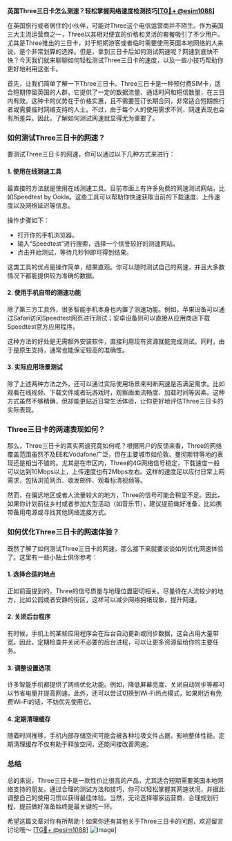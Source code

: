 **英国Three三日卡怎么测速？轻松掌握网络速度检测技巧[[TG💪+ @esim1088](https://t.me/s/esim1088)]**

在英国旅行或者居住的小伙伴，可能对Three这个电信运营商并不陌生。作为英国三大主流运营商之一，Three以其相对便宜的价格和灵活的套餐吸引了不少用户。尤其是Three推出的三日卡，对于短期游客或者临时需要使用英国本地网络的人来说，是个非常划算的选择。但是，拿到三日卡后如何测试网速呢？网速到底快不快？今天我们就来聊聊如何轻松测试Three三日卡的速度，以及一些小技巧帮助你更好地利用这张卡。

首先，让我们简单了解一下Three三日卡。Three三日卡是一种预付费SIM卡，适合短期停留英国的人群。它提供了一定的数据流量、通话时间和短信数量，在三日内有效。这种卡的优势在于价格实惠，且不需要签订长期合同，非常适合短期旅行者或需要临时网络支持的人士。不过，由于每个人的使用需求不同，网速表现也会有所差异。因此，了解如何测试网速就显得尤为重要了。

### 如何测试Three三日卡的网速？

要测试Three三日卡的网速，你可以通过以下几种方式来进行：

#### 1. 使用在线测速工具

最直接的方法就是使用在线测速工具。目前市面上有许多免费的网速测试网站，比如Speedtest by Ookla。这些工具可以帮助你快速获取当前的下载速度、上传速度以及网络延迟等信息。

操作步骤如下：
- 打开你的手机浏览器。
- 输入“Speedtest”进行搜索，选择一个信誉较好的测速网站。
- 点击开始测试，等待几秒钟即可得到结果。

这类工具的优点是操作简单，结果直观。你可以随时测试自己的网速，并且大多数情况下都能提供较为准确的数据。

#### 2. 使用手机自带的测速功能

除了第三方工具外，很多智能手机本身也内置了测速功能。例如，苹果设备可以通过Safari访问Speedtest网页进行测试；安卓设备则可以直接从应用商店下载Speedtest官方应用程序。

这种方法的好处是无需额外安装软件，直接利用现有资源就能完成测试。同时，由于是原生支持，通常也能保证较高的准确性。

#### 3. 实际应用场景测试

除了上述两种方法之外，还可以通过实际使用场景来判断网速是否满足需求。比如观看在线视频、下载文件或者玩游戏时，观察画面流畅度、加载时间等因素。这种方式虽然不够精确，但却能更贴近日常生活体验，让你更好地评估Three三日卡的实际表现。

### Three三日卡的网速表现如何？

那么，Three三日卡的真实网速究竟如何呢？根据用户的反馈来看，Three的网络覆盖范围虽然不及EE和Vodafone广泛，但在主要城市如伦敦、曼彻斯特等地的表现还是相当不错的。尤其是在市区内，Three的4G网络信号稳定，下载速度一般可以达到10Mbps以上，上传速度也有2Mbps左右。这样的速度足以应付日常上网需求，包括浏览网页、收发邮件、观看标清视频等。

然而，在偏远地区或者人流量较大的地方，Three的信号可能会稍显不足。因此，如果你计划前往乡村或者参加大型活动（如音乐节），建议提前做好准备，比如携带备用电源或寻找其他网络连接方式。

### 如何优化Three三日卡的网速体验？

既然了解了如何测试Three三日卡的网速，那么接下来就要谈谈如何优化网速体验了。这里有一些小贴士供你参考：

#### 1. 选择合适的地点

正如前面提到的，Three的信号质量与地理位置密切相关。尽量待在人流较少的地方，比如公园或者安静的街区，这样可以减少网络拥堵现象，提升网速。

#### 2. 关闭后台程序

有时候，手机上的某些应用程序会在后台自动更新或同步数据，这会占用大量带宽。因此，定期检查并关闭不必要的后台进程，可以让更多资源留给你的主要任务。

#### 3. 调整设置选项

许多智能手机都提供了网络优化功能。例如，降低屏幕亮度、关闭自动同步等都可以节省电量并提高网速。此外，还可以尝试切换到Wi-Fi热点模式，如果附近有免费Wi-Fi的话，不妨优先使用它。

#### 4. 定期清理缓存

随着时间推移，手机内部存储空间可能会被各种垃圾文件占据，影响整体性能。定期清理缓存不仅有助于释放空间，还能间接改善网速。

### 总结

总的来说，Three三日卡是一款性价比很高的产品，尤其适合短期需要英国本地网络支持的朋友。通过合理的测试方法和技巧，你可以轻松掌握其网速状况，并据此调整自己的使用习惯以获得最佳体验。当然，无论选择哪家运营商，合理规划行程、提前做好准备始终是最关键的一环。

希望这篇文章对你有所帮助！如果你还有其他关于Three三日卡的问题，欢迎留言讨论哦～ [[TG💪+ @esim1088](https://t.me/s/esim1088)] ![Image](https://i.postimg.cc/4NQfJmqS/Snipaste-2025-05-13-00-14-12.png)]